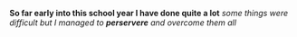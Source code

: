 **So far early into this school year I have done quite a lot**
_some things were difficult but I managed to **perservere** and overcome them all_
